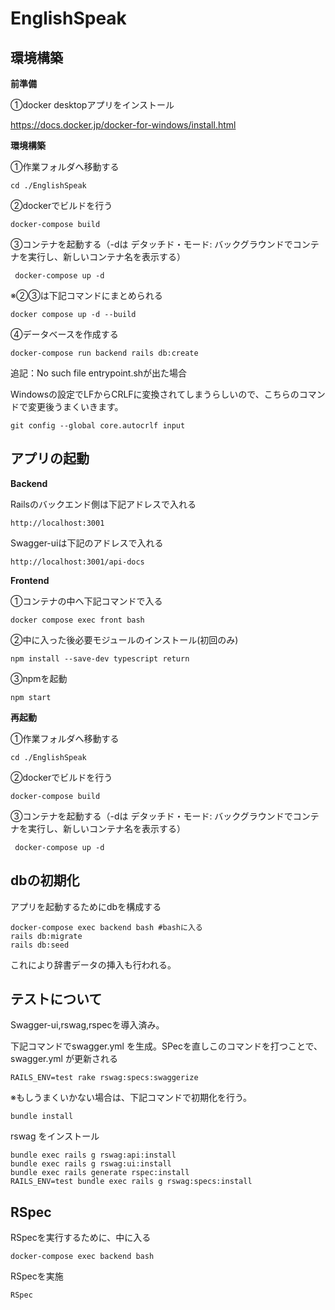 # EnglishSpeak



## 環境構築

**前準備**

①docker desktopアプリをインストール

https://docs.docker.jp/docker-for-windows/install.html



**環境構築**

①作業フォルダへ移動する

```
cd ./EnglishSpeak
```

②dockerでビルドを行う

```
docker-compose build
```

③コンテナを起動する（-dは デタッチド・モード: バックグラウンドでコンテナを実行し、新しいコンテナ名を表示する）

```
 docker-compose up -d
```

※②③は下記コマンドにまとめられる

```
docker compose up -d --build
```

④データベースを作成する

```
docker-compose run backend rails db:create
```

追記：No such file entrypoint.shが出た場合

Windowsの設定でLFからCRLFに変換されてしまうらしいので、こちらのコマンドで変更後うまくいきます。

```
git config --global core.autocrlf input
```

## アプリの起動

**Backend**

Railsのバックエンド側は下記アドレスで入れる

```
http://localhost:3001
```

Swagger-uiは下記のアドレスで入れる

```
http://localhost:3001/api-docs
```

**Frontend**

①コンテナの中へ下記コマンドで入る

```
docker compose exec front bash
```

②中に入った後必要モジュールのインストール(初回のみ)

```
npm install --save-dev typescript return
```

③npmを起動

```
npm start
```



**再起動**

①作業フォルダへ移動する

```
cd ./EnglishSpeak
```

②dockerでビルドを行う

```
docker-compose build
```

③コンテナを起動する（-dは デタッチド・モード: バックグラウンドでコンテナを実行し、新しいコンテナ名を表示する）

```
 docker-compose up -d
```



## dbの初期化

アプリを起動するためにdbを構成する

```
docker-compose exec backend bash #bashに入る
rails db:migrate
rails db:seed
```

これにより辞書データの挿入も行われる。

## テストについて

Swagger-ui,rswag,rspecを導入済み。

下記コマンドでswagger.yml を生成。SPecを直しこのコマンドを打つことで、swagger.yml が更新される

```
RAILS_ENV=test rake rswag:specs:swaggerize
```



※もしうまくいかない場合は、下記コマンドで初期化を行う。

```
bundle install
```

rswag をインストール

```
bundle exec rails g rswag:api:install
bundle exec rails g rswag:ui:install
bundle exec rails generate rspec:install
RAILS_ENV=test bundle exec rails g rswag:specs:install
```



## RSpec

RSpecを実行するために、中に入る

```
docker-compose exec backend bash
```

RSpecを実施

```
RSpec
```

